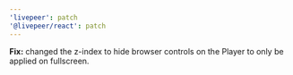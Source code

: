 ```yaml
---
'livepeer': patch
'@livepeer/react': patch
---
```


**Fix:** changed the z-index to hide browser controls on the Player to only be applied on fullscreen.
